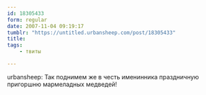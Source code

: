 ```yaml
---
id: 18305433
form: regular
date: 2007-11-04 09:19:17
tumblr: "https://untitled.urbansheep.com/post/18305433"
title:
tags:
    - твиты

---
```


<p>urbansheep: Так поднимем же в честь именинника праздничную пригоршню мармеладных медведей!</p>


